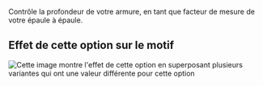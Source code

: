 Contrôle la profondeur de votre armure, en tant que facteur de mesure de votre épaule à épaule.

## Effet de cette option sur le motif

![Cette image montre l'effet de cette option en superposant plusieurs variantes qui ont une valeur différente pour cette option](tamiko_armholedepthfactor_sample.svg "Effet de cette option sur le motif")
